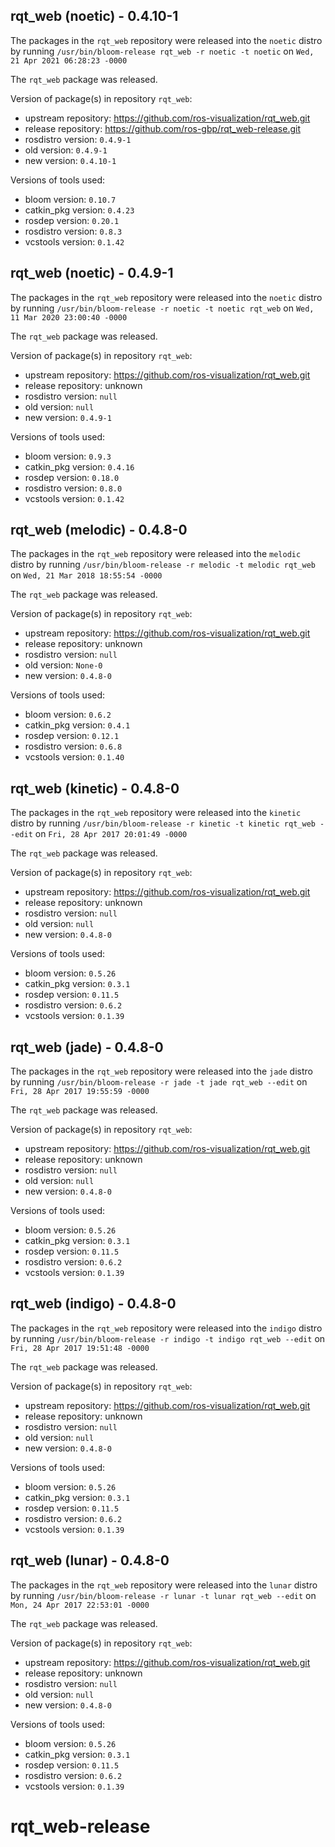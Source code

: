 ## rqt_web (noetic) - 0.4.10-1

The packages in the `rqt_web` repository were released into the `noetic` distro by running `/usr/bin/bloom-release rqt_web -r noetic -t noetic` on `Wed, 21 Apr 2021 06:28:23 -0000`

The `rqt_web` package was released.

Version of package(s) in repository `rqt_web`:

- upstream repository: https://github.com/ros-visualization/rqt_web.git
- release repository: https://github.com/ros-gbp/rqt_web-release.git
- rosdistro version: `0.4.9-1`
- old version: `0.4.9-1`
- new version: `0.4.10-1`

Versions of tools used:

- bloom version: `0.10.7`
- catkin_pkg version: `0.4.23`
- rosdep version: `0.20.1`
- rosdistro version: `0.8.3`
- vcstools version: `0.1.42`


## rqt_web (noetic) - 0.4.9-1

The packages in the `rqt_web` repository were released into the `noetic` distro by running `/usr/bin/bloom-release -r noetic -t noetic rqt_web` on `Wed, 11 Mar 2020 23:00:40 -0000`

The `rqt_web` package was released.

Version of package(s) in repository `rqt_web`:

- upstream repository: https://github.com/ros-visualization/rqt_web.git
- release repository: unknown
- rosdistro version: `null`
- old version: `null`
- new version: `0.4.9-1`

Versions of tools used:

- bloom version: `0.9.3`
- catkin_pkg version: `0.4.16`
- rosdep version: `0.18.0`
- rosdistro version: `0.8.0`
- vcstools version: `0.1.42`


## rqt_web (melodic) - 0.4.8-0

The packages in the `rqt_web` repository were released into the `melodic` distro by running `/usr/bin/bloom-release -r melodic -t melodic rqt_web` on `Wed, 21 Mar 2018 18:55:54 -0000`

The `rqt_web` package was released.

Version of package(s) in repository `rqt_web`:

- upstream repository: https://github.com/ros-visualization/rqt_web.git
- release repository: unknown
- rosdistro version: `null`
- old version: `None-0`
- new version: `0.4.8-0`

Versions of tools used:

- bloom version: `0.6.2`
- catkin_pkg version: `0.4.1`
- rosdep version: `0.12.1`
- rosdistro version: `0.6.8`
- vcstools version: `0.1.40`


## rqt_web (kinetic) - 0.4.8-0

The packages in the `rqt_web` repository were released into the `kinetic` distro by running `/usr/bin/bloom-release -r kinetic -t kinetic rqt_web --edit` on `Fri, 28 Apr 2017 20:01:49 -0000`

The `rqt_web` package was released.

Version of package(s) in repository `rqt_web`:

- upstream repository: https://github.com/ros-visualization/rqt_web.git
- release repository: unknown
- rosdistro version: `null`
- old version: `null`
- new version: `0.4.8-0`

Versions of tools used:

- bloom version: `0.5.26`
- catkin_pkg version: `0.3.1`
- rosdep version: `0.11.5`
- rosdistro version: `0.6.2`
- vcstools version: `0.1.39`


## rqt_web (jade) - 0.4.8-0

The packages in the `rqt_web` repository were released into the `jade` distro by running `/usr/bin/bloom-release -r jade -t jade rqt_web --edit` on `Fri, 28 Apr 2017 19:55:59 -0000`

The `rqt_web` package was released.

Version of package(s) in repository `rqt_web`:

- upstream repository: https://github.com/ros-visualization/rqt_web.git
- release repository: unknown
- rosdistro version: `null`
- old version: `null`
- new version: `0.4.8-0`

Versions of tools used:

- bloom version: `0.5.26`
- catkin_pkg version: `0.3.1`
- rosdep version: `0.11.5`
- rosdistro version: `0.6.2`
- vcstools version: `0.1.39`


## rqt_web (indigo) - 0.4.8-0

The packages in the `rqt_web` repository were released into the `indigo` distro by running `/usr/bin/bloom-release -r indigo -t indigo rqt_web --edit` on `Fri, 28 Apr 2017 19:51:48 -0000`

The `rqt_web` package was released.

Version of package(s) in repository `rqt_web`:

- upstream repository: https://github.com/ros-visualization/rqt_web.git
- release repository: unknown
- rosdistro version: `null`
- old version: `null`
- new version: `0.4.8-0`

Versions of tools used:

- bloom version: `0.5.26`
- catkin_pkg version: `0.3.1`
- rosdep version: `0.11.5`
- rosdistro version: `0.6.2`
- vcstools version: `0.1.39`


## rqt_web (lunar) - 0.4.8-0

The packages in the `rqt_web` repository were released into the `lunar` distro by running `/usr/bin/bloom-release -r lunar -t lunar rqt_web --edit` on `Mon, 24 Apr 2017 22:53:01 -0000`

The `rqt_web` package was released.

Version of package(s) in repository `rqt_web`:

- upstream repository: https://github.com/ros-visualization/rqt_web.git
- release repository: unknown
- rosdistro version: `null`
- old version: `null`
- new version: `0.4.8-0`

Versions of tools used:

- bloom version: `0.5.26`
- catkin_pkg version: `0.3.1`
- rosdep version: `0.11.5`
- rosdistro version: `0.6.2`
- vcstools version: `0.1.39`


# rqt_web-release

